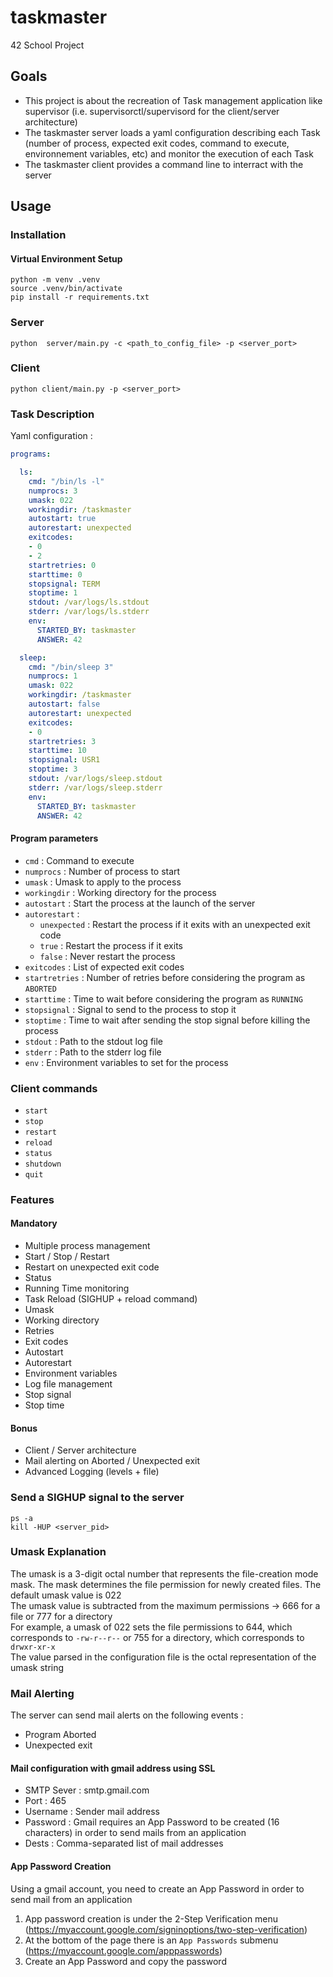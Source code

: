# taskmaster
42 School Project

## Goals

- This project is about the recreation of Task management application like supervisor (i.e. supervisorctl/supervisord for the client/server architecture)
- The taskmaster server loads a yaml configuration describing each Task (number of process, expected exit codes, command to execute, environnement variables, etc) and monitor the execution of each Task
- The taskmaster client provides a command line to interract with the server


## Usage

### Installation


#### Virtual Environment Setup

```shell
python -m venv .venv
source .venv/bin/activate
pip install -r requirements.txt
```

### Server

```shell
python  server/main.py -c <path_to_config_file> -p <server_port>
```

### Client

```shell
python client/main.py -p <server_port>
```


### Task Description

Yaml configuration :

```yaml
programs:

  ls:
    cmd: "/bin/ls -l"
    numprocs: 3
    umask: 022
    workingdir: /taskmaster
    autostart: true
    autorestart: unexpected
    exitcodes:
    - 0
    - 2
    startretries: 0
    starttime: 0
    stopsignal: TERM
    stoptime: 1
    stdout: /var/logs/ls.stdout
    stderr: /var/logs/ls.stderr
    env:
      STARTED_BY: taskmaster
      ANSWER: 42

  sleep:
    cmd: "/bin/sleep 3"
    numprocs: 1
    umask: 022
    workingdir: /taskmaster
    autostart: false
    autorestart: unexpected
    exitcodes:
    - 0
    startretries: 3
    starttime: 10
    stopsignal: USR1
    stoptime: 3
    stdout: /var/logs/sleep.stdout
    stderr: /var/logs/sleep.stderr
    env:
      STARTED_BY: taskmaster
      ANSWER: 42
```

#### Program parameters

- `cmd` : Command to execute
- `numprocs` : Number of process to start
- `umask` : Umask to apply to the process
- `workingdir` : Working directory for the process
- `autostart` : Start the process at the launch of the server
- `autorestart` : 
  - `unexpected` : Restart the process if it exits with an unexpected exit code
  - `true` : Restart the process if it exits
  - `false` : Never restart the process
- `exitcodes` : List of expected exit codes
- `startretries` : Number of retries before considering the program as `ABORTED`
- `starttime` : Time to wait before considering the program as `RUNNING`
- `stopsignal` : Signal to send to the process to stop it
- `stoptime` : Time to wait after sending the stop signal before killing the process
- `stdout` : Path to the stdout log file
- `stderr` : Path to the stderr log file
- `env` : Environment variables to set for the process


### Client commands

- `start` <program>
- `stop` <program>
- `restart` <program>
- `reload`
- `status`
- `shutdown`
- `quit`


### Features

#### Mandatory

- Multiple process management
- Start / Stop / Restart
- Restart on unexpected exit code
- Status
- Running Time monitoring
- Task Reload (SIGHUP + reload command)
- Umask
- Working directory
- Retries
- Exit codes
- Autostart
- Autorestart
- Environment variables
- Log file management
- Stop signal
- Stop time


#### Bonus

- Client / Server architecture
- Mail alerting on Aborted / Unexpected exit
- Advanced Logging (levels + file)



### Send a SIGHUP signal to the server

```shell
ps -a
kill -HUP <server_pid>
```


### Umask Explanation

The umask is a 3-digit octal number that represents the file-creation mode mask. The mask determines the file permission for newly created files. The default umask value is 022  
The umask value is subtracted from the maximum permissions -> 666 for a file or 777 for a directory  
For example, a umask of 022 sets the file permissions to 644, which corresponds to `-rw-r--r--` or 755 for a directory, which corresponds to `drwxr-xr-x`  
The value parsed in the configuration file is the octal representation of the umask string    


### Mail Alerting

The server can send mail alerts on the following events :
- Program Aborted
- Unexpected exit

#### Mail configuration with gmail address using SSL

- SMTP Sever : smtp.gmail.com
- Port : 465
- Username : Sender mail address
- Password : Gmail requires an App Password to be created (16 characters) in order to send mails from an application
- Dests : Comma-separated list of mail addresses


#### App Password Creation

Using a gmail account, you need to create an App Password in order to send mail from an application  

1) App password creation is under the 2-Step Verification menu (https://myaccount.google.com/signinoptions/two-step-verification)
2) At the bottom of the page there is an `App Passwords` submenu (https://myaccount.google.com/apppasswords)
3) Create an App Password and copy the password

